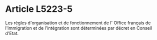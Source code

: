 # Article L5223-5

Les règles d'organisation et de fonctionnement de l' Office français de l'immigration et de l'intégration sont déterminées par décret en Conseil d'Etat.